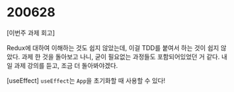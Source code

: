 200628
===

[이번주 과제 회고]

Redux에 대하여 이해하는 것도 쉽지 않았는데, 이걸 TDD를 붙여서 하는 것이 쉽지 않았다.
과제 한 것을 돌아보고 나니, 굳이 필요없는 과정들도 포함되어있었던 거 같다.
내일 과제 강의를 듣고, 조금 더 돌아봐야겠다.

[useEffect]
```useEffect```는 ```App```을 초기화할 때 사용할 수 있다!
